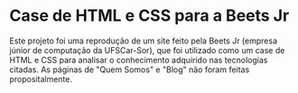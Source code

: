 # Case de HTML e CSS para a Beets Jr

Este projeto foi uma reprodução de um site feito pela Beets Jr (empresa júnior de computação da UFSCar-Sor), que foi utilizado como um case de HTML e CSS para analisar o conhecimento adquirido nas tecnologias citadas. As páginas de "Quem Somos" e "Blog" não foram feitas propositalmente. 
